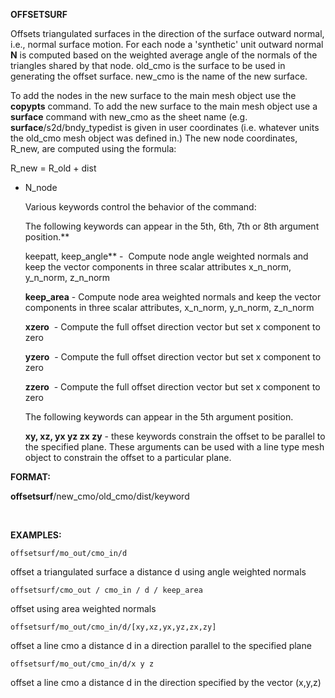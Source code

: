 

 **OFFSETSURF**

  Offsets triangulated surfaces in the direction of the surface
  outward normal, i.e., normal surface motion. For each node a
  'synthetic' unit outward normal **N** is computed based on the
  weighted average angle of the normals of the triangles shared by
  that node. old\_cmo is the surface to be used in generating the
  offset surface. new\_cmo is the name of the new surface.

  To add the nodes in the new surface to the main mesh object use the
  **copypts** command. To add the new surface to the main mesh object
  use a **surface** command with new\_cmo as the sheet name (e.g.
  **surface**/s2d/bndy\_typedist is given in user coordinates (i.e.
  whatever units the old\_cmo mesh object was defined in.) The new
  node coordinates, R\_new, are computed using the formula:
 
   R\_new = R\_old + dist 
* N\_node
 
  Various keywords control the behavior of the command:
 
   The following keywords can appear in the 5th, 6th, 7th or 8th
   argument position.**

   keepatt, keep\_angle** -  Compute node angle weighted normals and
   keep the vector components in three scalar attributes x\_n\_norm,
   y\_n\_norm, z\_n\_norm

   **keep\_area** - Compute node area weighted normals and keep the
   vector components in three scalar attributes, x\_n\_norm,
   y\_n\_norm, z\_n\_norm

   **xzero**  - Compute the full offset direction vector but set x
   component to zero

   **yzero**  - Compute the full offset direction vector but set x
   component to zero

   **zzero**  - Compute the full offset direction vector but set x
   component to zero

   
   The following keywords can appear in the 5th argument position.

   **xy, xz, yx yz zx zy** - these keywords constrain the offset to
   be parallel to the specified plane. These arguments can be used
   with a line type mesh object to constrain the offset to a
   particular plane.

**FORMAT:**
 

**offsetsurf**/new\_cmo/old\_cmo/dist/keyword

 

**EXAMPLES:**

    offsetsurf/mo_out/cmo_in/d
    
offset a triangulated surface a distance d using angle weighted normals

    offsetsurf/cmo_out / cmo_in / d / keep_area 

offset using area weighted normals

    offsetsurf/mo_out/cmo_in/d/[xy,xz,yx,yz,zx,zy]

offset a line cmo a distance d in a direction parallel to the specified
plane

    offsetsurf/mo_out/cmo_in/d/x y z

offset a line cmo a distance d in the direction specified by the vector
(x,y,z)


 

 

